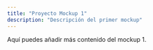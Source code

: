 ```yaml
---
title: "Proyecto Mockup 1"
description: "Descripción del primer mockup"
---
```

Aquí puedes añadir más contenido del mockup 1.